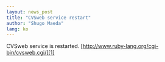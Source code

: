 ```yaml
---
layout: news_post
title: "CVSweb service restart"
author: "Shugo Maeda"
lang: ko
---
```


CVSweb service is restarted.
[http://www.ruby-lang.org/cgi-bin/cvsweb.cgi/][1]



[1]: /cgi-bin/cvsweb.cgi/ 
